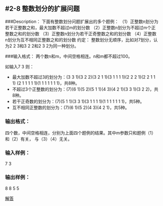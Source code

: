 #2-8 整数划分的扩展问题
--- 

###Description：
下面有整数划分问题扩展出的多个题例：
（1）正整数n划分为若干正整数之和，最大加数不超过m的划分数
（2）正整数n划分为不超过m个正整数之和的划分数
（3）正整数n划分为若干正奇整数之和的划分数
（4）正整数n划分为互不相同正整数之和的划分数
约定：
整数划分无顺序，比如对7划分，认为2 2 3和3 2 2和2 3 2为同一种划分。


###输入格式：
两个数n和m，中间空格相连。n和m都不超过100。

如输入7 3 则：
- 最大加数不超过3的划分为：(3 3 1)(3 2 2)(3 2 1 1)(3 1 1 1 1)(2 2 2 1)(2 2 1 1 1)
(2 1 1 1 1 1)(1 1 1 1 1 1 1)，共8种。
- 不超过3个正整数的划分为：(7)(6 1)(5 2)(5 1 1)(4 3)(4 2 1)(3 3 1)(3 2 2)，共8种。
- 若干正奇数的划分为：(7)(5 1 1)(3 3 1)(3 1 1 1 1)(1 1 1 1 1 1 1)，共5种。
- 互不相同正整数的划分为：(7)(6 1)(5 2)(4 3)(4 2 1)，共5种。


### 输出格式：
四个数，中间空格相连，分别为上面四个题例的结果。其中m参数只和题例（1）和（2）有关，
与（3）（4）无关。


### 输入样例：
7 3


### 输出样例：
8 8 5 5


[解答](../源码/2-8.cpp)